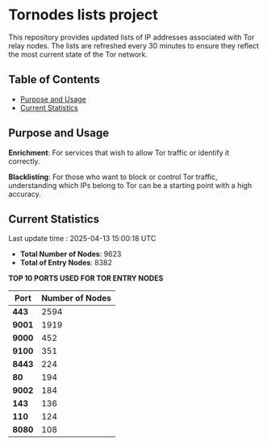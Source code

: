 # Tornodes lists project

This repository provides updated lists of IP addresses associated with Tor relay nodes. The lists are refreshed every 30 minutes to ensure they reflect the most current state of the Tor network.

## Table of Contents

- [Purpose and Usage](#purpose-and-usage)
- [Current Statistics](#current-statistics)


## Purpose and Usage

**Enrichment**: For services that wish to allow Tor traffic or identify it correctly.

**Blacklisting**: For those who want to block or control Tor traffic, understanding which IPs belong to Tor can be a starting point with a high accuracy.

## Current Statistics

Last update time : 2025-04-13 15:00:18 UTC

- **Total Number of Nodes**: 9623
- **Total of Entry Nodes**: 8382

**TOP 10 PORTS USED FOR TOR ENTRY NODES**

| **Port** | **Number of Nodes** |
|------|-----------------|
| **443**   | 2594  |
| **9001**   | 1919  |
| **9000**   | 452  |
| **9100**   | 351  |
| **8443**   | 224  |
| **80**   | 194  |
| **9002**   | 184  |
| **143**   | 136  |
| **110**   | 124  |
| **8080**   | 108  |

